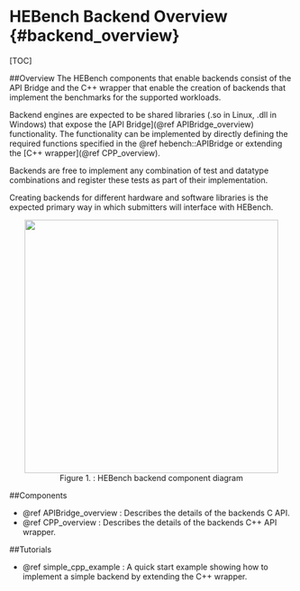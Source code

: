 HEBench Backend Overview                {#backend_overview}
========================

[TOC]

##Overview
The HEBench components that enable backends consist of the API Bridge and the C++ wrapper that enable the creation of backends that implement the benchmarks for the supported workloads.
 
Backend engines are expected to be shared libraries (.so in Linux, .dll in Windows) that expose the [API Bridge](@ref APIBridge_overview) functionality. The functionality can be implemented by directly defining the required functions specified in the @ref hebench::APIBridge or extending the [C++ wrapper](@ref CPP_overview).

Backends are free to implement any combination of test and datatype combinations and register these tests as part of their implementation.

Creating backends for different hardware and software libraries is the expected primary way in which submitters will interface with HEBench.

<div align="center">
  <img width="450" src="architecture_diagram_backend_1.png" /><br>
  <span>Figure 1. : HEBench backend component diagram</span>
</div>

##Components
 - @ref APIBridge_overview : Describes the details of the backends C API.
 - @ref CPP_overview : Describes the details of the backends C++ API wrapper.
 
##Tutorials
 - @ref simple_cpp_example : A quick start example showing how to implement a simple backend by extending the C++ wrapper.
